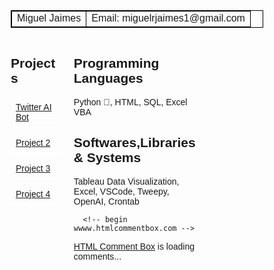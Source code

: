 <html>
<head>
<meta name="viewport" content="width=device-width, initial-scale=1.0">
<style>
  body { 
  background-image: url(https://images.pexels.com/photos/4321069/pexels-photo-4321069.jpeg?auto=compress&cs=tinysrgb&w=1260&h=750&dpr=2);
}
* {
  box-sizing: border-box;
}
.menu {
  float: left;
  width: 20%;
}
.menuitem {
  padding: 8px;
  margin-top: 7px;
  border-bottom: 2px solid #ffffff;
}
.main {
  float: left;
  width: 60%;
  padding: 0 20px;
  overflow: hidden;
}
@media only screen and (max-width:800px) {
  /* For tablets: */
  .main {
    width: 80%;
    padding: 0;
  }
  .right {
    width: 100%;
  }
}
@media only screen and (max-width:500px) {
  /* For mobile phones: */
  .menu, .main, .right { 
    width: 100%;
  }
}
</style>
</head>
<style>
  table, th, td {
    border:1px solid black;
  }
  </style>
  <body>
  
  <table style="width:100%">
    <tr>
      <td>Miguel Jaimes</td>
      <td>Email: miguelrjaimes1@gmail.com</td>
    </tr>
  </table>

<body style="font-family:Arial;">
    <script>
    !function(d,s,id){var js,fjs=d.getElementsByTagName(s)[0];if(!d.getElementById(id)){js=d.createElement(s);js.id=id;js.src='https://weatherwidget.io/js/widget.min.js';fjs.parentNode.insertBefore(js,fjs);}}(document,'script','weatherwidget-io-js');
    </script>

<div style="overflow:auto">
  <div class="menu">
    <h2>Projects</h2>
    <div class="menuitem"> <a href="https://twitter.com/M_Bot22">Twitter AI Bot</a> </div>
    <div class="menuitem"> <a href="https://www.w3schools.com/html/default.asp">Project 2</a> </div>
    <div class="menuitem"> <a href="https://www.w3schools.com/html/default.asp">Project 3</a> </div>
    <div class="menuitem"> <a href="https://www.w3schools.com/html/default.asp">Project 4</a> </div>
  </div>

  <div class="main"> 
      <h2>Programming Languages</h2>
      <p>Python &#128013;, HTML, SQL, Excel VBA</p>
      <h2>Softwares,Libraries & Systems</h2>
      <p>Tableau Data Visualization, Excel, VSCode, Tweepy, OpenAI, Crontab</p>

      <!-- begin wwww.htmlcommentbox.com -->
 <div id="HCB_comment_box"><a href="http://www.htmlcommentbox.com">HTML Comment Box</a> is loading comments...</div>
 <link rel="stylesheet" type="text/css" href="https://www.htmlcommentbox.com/static/skins/bootstrap/twitter-bootstrap.css?v=0" />
 <script type="text/javascript" id="hcb"> /*<!--*/ if(!window.hcb_user){hcb_user={};} (function(){var s=document.createElement("script"), l=hcb_user.PAGE || (""+window.location).replace(/'/g,"%27"), h="https://www.htmlcommentbox.com";s.setAttribute("type","text/javascript");s.setAttribute("src", h+"/jread?page="+encodeURIComponent(l).replace("+","%2B")+"&mod=%241%24wq1rdBcg%24nlI%2FRs6Kb0IEsnaC3wvpX1"+"&opts=16798&num=10&ts=1659499823558");if (typeof s!="undefined") document.getElementsByTagName("head")[0].appendChild(s);})(); /*-->*/ </script>
<!-- end www.htmlcommentbox.com -->
</div>
